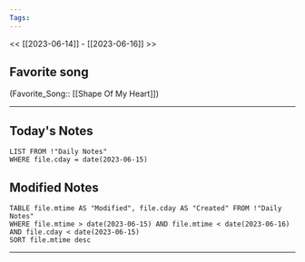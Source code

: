 ```yaml
---
Tags:
---
```

<< [[2023-06-14]] - [[2023-06-16]] >>
## Favorite song
(Favorite_Song:: [[Shape Of My Heart]])

___
## Today's Notes
```dataview
LIST FROM !"Daily Notes"
WHERE file.cday = date(2023-06-15)
```
## Modified Notes
```dataview
TABLE file.mtime AS "Modified", file.cday AS "Created" FROM !"Daily Notes" 
WHERE file.mtime > date(2023-06-15) AND file.mtime < date(2023-06-16) AND file.cday < date(2023-06-15)
SORT file.mtime desc
```
___
